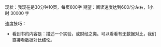 现状：我现在是30分钟10页，每页600字
期望：阅读速度达到600/分左右，1小时 30000 字

速度技巧：

- 看到书的内容是：描述一个实验，或财经之类。可以看看有无数据对比，我们直接看数据对比结论。
